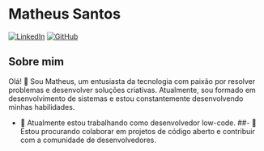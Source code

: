 # Matheus Santos

[![LinkedIn](https://img.shields.io/badge/LinkedIn-Matheus-blue)](https://www.linkedin.com/in/matheus-henrique-a30b9715a/)
[![GitHub](https://img.shields.io/badge/GitHub-Matheus-9cf)](https://github.com/MatheuADG)
<!-- [![Portfolio](https://img.shields.io/badge/Portfolio-seusite.com-success)](https://www.seusite.com) -->

## Sobre mim

Olá! 👋 Sou Matheus, um entusiasta da tecnologia com paixão por resolver problemas e desenvolver soluções criativas. Atualmente, sou formado em desenvolvimento de sistemas e estou constantemente desenvolvendo minhas habilidades.

- 🔭 Atualmente estou trabalhando como desenvolvedor low-code.
##- 👯 Estou procurando colaborar em projetos de código aberto e contribuir com a comunidade de desenvolvedores.
<!--
## Projetos

Aqui estão alguns dos meus projetos mais recentes:


### Habilidades

- Linguagens de programação: Java.
- Servidores de aplicação: NGINX, wildfly, Apache kafka.
- Frameworks e bibliotecas: Spring-Boot.
- Ferramentas: Git, VSCode, Docker.
- Banco de dados: MySQL, SQL Server, PostgreSQL.

## Contato

Você pode me encontrar em várias plataformas:

- LinkedIn: [Matheus](https://www.linkedin.com/in/matheus-henrique-a30b9715a/)
- GitHub: [Matheus](https://github.com/mhsantosss)


Sinta-se à vontade para entrar em contato comigo para qualquer dúvida, colaboração ou apenas para bater um papo sobre tecnologia e desenvolvimento! 😊
